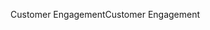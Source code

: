 <span data-ttu-id="c674d-101">Customer Engagement</span><span class="sxs-lookup"><span data-stu-id="c674d-101">Customer Engagement</span></span>